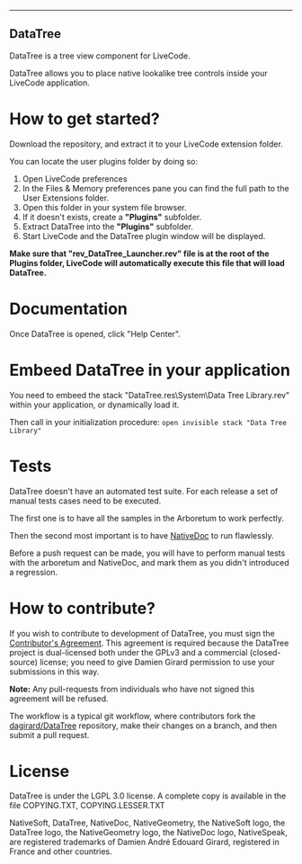 -----------------------------------------------
DataTree
-----------------------------------------------
DataTree is a tree view component for LiveCode.

DataTree allows you to place native lookalike tree controls inside your LiveCode application.

# How to get started?

Download the repository, and extract it to your LiveCode extension folder.

You can locate the user plugins folder by doing so:
1. Open LiveCode preferences
2. In the Files & Memory preferences pane you can find the full path to the User Extensions folder. 
3. Open this folder in your system file browser.
4. If it doesn't exists, create a **"Plugins"** subfolder.
5. Extract DataTree into the **"Plugins"** subfolder.
6. Start LiveCode and the DataTree plugin window will be displayed.

**Make sure that "rev_DataTree_Launcher.rev" file is at the root of the Plugins folder, LiveCode will automatically execute this file that will load DataTree.**

# Documentation

Once DataTree is opened, click "Help Center".

# Embeed DataTree in your application

You need to embeed the stack "DataTree.res\System\Data Tree Library.rev" within your application, or dynamically load it.

Then call in your initialization procedure:
`open invisible stack "Data Tree Library"`

# Tests

DataTree doesn't have an automated test suite. For each release a set of manual tests cases need to be executed. 

The first one is to have all the samples in the Arboretum to work perfectly.

Then the second most important is to have [NativeDoc](https://github.com/dagirard/NativeDoc) to run flawlessly.

Before a push request can be made, you will have to perform manual tests with the arboretum and NativeDoc, and mark them as you didn't introduced a regression.

# How to contribute?

If you wish to contribute to development of DataTree, you must sign the [Contributor's Agreement](http://www.nativesoft.net/oss/contribute).  This agreement is required because the DataTree project is dual-licensed both under the GPLv3 and a commercial (closed-source) license; you need to give Damien Girard permission to use your submissions in this way.

**Note:** Any pull-requests from individuals who have not signed this agreement will be refused.

The workflow is a typical git workflow, where contributors fork the [dagirard/DataTree](https://github.com/dagirard/datatree) repository, make their changes on a branch, and then submit a pull request.

# License

DataTree is under the LGPL 3.0 license.
A complete copy is available in the file COPYING.TXT, COPYING.LESSER.TXT

NativeSoft, DataTree, NativeDoc, NativeGeometry, the NativeSoft logo, the DataTree logo, the NativeGeometry logo, the NativeDoc logo, NativeSpeak, are registered trademarks of Damien André Edouard Girard, registered in France and other countries.